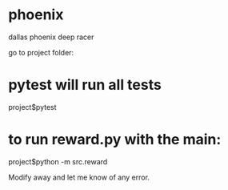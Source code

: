 # phoenix
dallas phoenix deep racer

go to project folder:
# pytest will run all tests
project$pytest 

# to run reward.py with the __main__:
project$python -m src.reward

Modify away and let me know of any error.
